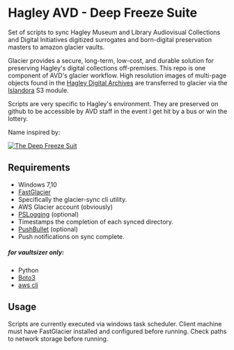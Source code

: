 # Hagley AVD - Deep Freeze Suite

Set of scripts to sync Hagley Museum and Library Audiovisual Collections and Digital Initiatives digitized surrogates and born-digital preservation masters to amazon glacier vaults.

Glacier provides a secure, long-term, low-cost, and durable solution for preserving Hagley's digital collections off-premises. This repo is one component of AVD's glacier workflow. High resolution images of multi-page objects found in the [Hagley Digital Archives](http://digital.hagley.org) are transferred to glacier via the [Islandora](http://islandora.ca) S3 module.

Scripts are very specific to Hagley's environment. They are preserved on github to be accessible by AVD staff in the event I get hit by a bus or win the lottery.

Name inspired by:

[![The Deep Freeze Suit](https://img.youtube.com/vi/xFrtRC6Z4pc/0.jpg)](https://youtu.be/xFrtRC6Z4pc "The Deep Freeze Suit")
## Requirements
* Windows 7,10
* [FastGlacier](https://fastglacier.com/)
 * Specifically the glacier-sync cli utility.
* AWS Glacier account (obviously)
* [PSLogging](https://github.com/9to5IT/PSLogging) (optional)
 * Timestamps the completion of each synced directory.
* [PushBullet](http://pushbullet) (optional)
 * Push notifications on sync complete.


##### for vaultsizer only:
 * Python
 * [Boto3](https://aws.amazon.com/sdk-for-python/)
 * [aws cli](https://aws.amazon.com/cli/)

## Usage
Scripts are currently executed via windows task scheduler. Client machine must have FastGlacier installed and configured before running. Check paths to network storage before running.
